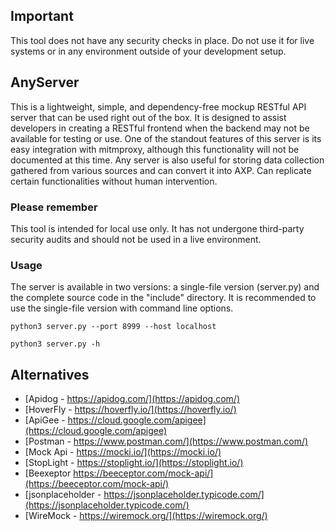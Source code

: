
## Important

This tool does not have any security checks in place. Do not use it for live systems or in any environment outside of your development setup.


## AnyServer

This is a lightweight, simple, and dependency-free mockup RESTful API server that can be used right out of the box.
It is designed to assist developers in creating a RESTful frontend when the backend may not be available for testing or use.
One of the standout features of this server is its easy integration with mitmproxy, although this functionality will not be documented at this time. 
Any server is also useful for storing data collection gathered from various sources and can convert it into AXP. Can replicate certain functionalities without human intervention.


### Please remember
This tool is intended for local use only. It has not undergone third-party security audits and should not be used in a live environment.


### Usage

The server is available in two versions: a single-file version (server.py) and the complete source code in the "include" directory. It is recommended to use the single-file version with command line options.

```
python3 server.py --port 8999 --host localhost

```

```
python3 server.py -h

```



## Alternatives 


 + [Apidog - https://apidog.com/](https://apidog.com/)
 + [HoverFly - https://hoverfly.io/](https://hoverfly.io/)
 + [ApiGee - https://cloud.google.com/apigee](https://cloud.google.com/apigee)
 + [Postman - https://www.postman.com/](https://www.postman.com/)
 + [Mock Api - https://mocki.io/](https://mocki.io/)
 + [StopLight - https://stoplight.io/](https://stoplight.io/)
 + [Beexeptor https://beeceptor.com/mock-api/](https://beeceptor.com/mock-api/)
 + [jsonplaceholder - https://jsonplaceholder.typicode.com/](https://jsonplaceholder.typicode.com/)
 + [WireMock - https://wiremock.org/](https://wiremock.org/)
